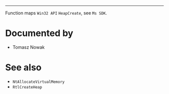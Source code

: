 ---

Function maps `Win32 API` `HeapCreate`, see `Ms SDK`.

# Documented by

* Tomasz Nowak

# See also

* `NtAllocateVirtualMemory`
* `RtlCreateHeap`
